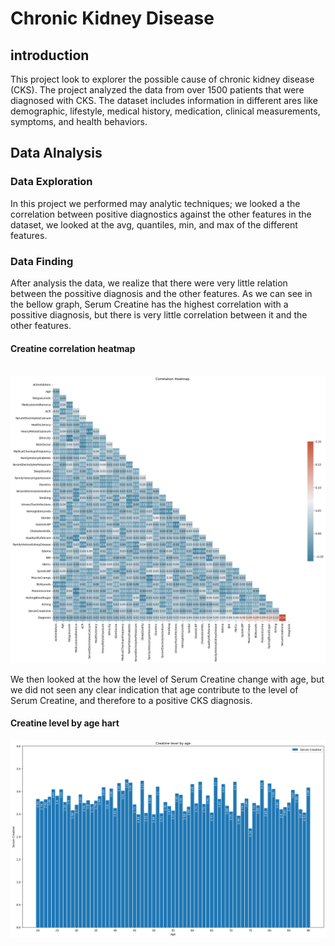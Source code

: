 # Chronic Kidney Disease

## introduction

This project look to explorer the possible cause of chronic kidney disease (CKS). The project analyzed the data from over 1500 patients that were diagnosed with CKS. The dataset includes information in different ares like demographic, lifestyle, medical history, medication, clinical measurements, symptoms, and health behaviors.

## Data Alnalysis

### Data Exploration

In this project we performed may analytic techniques; we looked a the correlation between positive diagnostics against the other features in the dataset, we looked at the avg, quantiles, min, and max of the different features.

### Data Finding

After analysis the data, we realize that there were very little relation between the possitive diagnosis and the other features. As we can see in the bellow graph, Serum Creatine has the highest correlation with a possitive diagnosis, but there is very little correlation between it and the other features.

#### Creatine correlation heatmap

 ![Correlation Graph](./assets/corr_graph.png)

We then looked at the how the level of Serum Creatine change with age, but we did not seen any clear indication that age contribute to the level of Serum Creatine, and therefore to a positive CKS diagnosis.

#### Creatine level by age hart

![Serum Creatine Graph](./assets/serm_cret_age.png)
